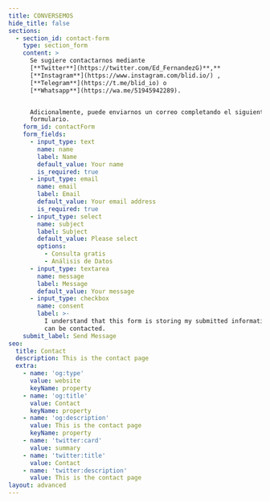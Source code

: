 ```yaml
---
title: CONVERSEMOS
hide_title: false
sections:
  - section_id: contact-form
    type: section_form
    content: >
      Se sugiere contactarnos mediante
      [**Twitter**](https://twitter.com/Ed_FernandezG)**,** 
      [**Instagram**](https://www.instagram.com/blid.io/) ,
      [**Telegram**](https://t.me/blid_io) o
      [**Whatsapp**](https://wa.me/51945942289).


      Adicionalmente, puede enviarnos un correo completando el siguiente
      formulario.
    form_id: contactForm
    form_fields:
      - input_type: text
        name: name
        label: Name
        default_value: Your name
        is_required: true
      - input_type: email
        name: email
        label: Email
        default_value: Your email address
        is_required: true
      - input_type: select
        name: subject
        label: Subject
        default_value: Please select
        options:
          - Consulta gratis
          - Análisis de Datos
      - input_type: textarea
        name: message
        label: Message
        default_value: Your message
      - input_type: checkbox
        name: consent
        label: >-
          I understand that this form is storing my submitted information so I
          can be contacted.
    submit_label: Send Message
seo:
  title: Contact
  description: This is the contact page
  extra:
    - name: 'og:type'
      value: website
      keyName: property
    - name: 'og:title'
      value: Contact
      keyName: property
    - name: 'og:description'
      value: This is the contact page
      keyName: property
    - name: 'twitter:card'
      value: summary
    - name: 'twitter:title'
      value: Contact
    - name: 'twitter:description'
      value: This is the contact page
layout: advanced
---
```

